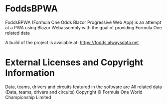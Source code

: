# FoddsBPWA

FoddsBPWA (Formula One Odds Blazor Progressive Web App) is an attempt at a PWA using Blazor Webassembly with the goal of providing Formula One related data

A build of the project is available at: https://fodds.alwaysdata.net

# External Licenses and Copyright Information
Data, teams, drivers and circuits featured in the software are 
All related data (Data, teams, drivers and circuits) Copyright © Formula One World Championship Limited
